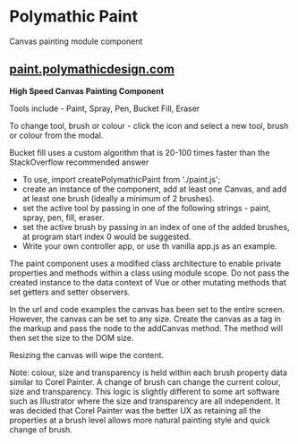 # Polymathic Paint

Canvas painting module component

## [paint.polymathicdesign.com](http:/paint.polymathicdesign.com)

**High Speed Canvas Painting Component** 

Tools include - Paint, Spray, Pen, Bucket Fill, Eraser

To change tool, brush or colour - click the icon and select a new tool, brush or colour from the modal.

Bucket fill uses a custom algorithm that is 20-100 times faster than the StackOverflow recommended answer

* To use, import createPolymathicPaint from './paint.js';
* create an instance of the component, add at least one Canvas, and add at least one brush (ideally a minimum of 2 brushes).
* set the active tool by passing in one of the following strings - paint, spray, pen, fill, eraser.
* set the active brush by passing in an index of one of the added brushes, at program start index 0 would be suggested.
* Write your own controller app, or use th vanilla app.js as an example.

The paint component uses a modified class architecture to enable private properties and methods within a class using module scope.
Do not pass the created instance to the data context of Vue or other mutating methods that set getters and setter observers.

In the url and code examples the canvas has been set to the entire screen. However, the canvas can be set to any size. Create the canvas as a tag in the markup and pass the node to the addCanvas method. The method will then set the size to the DOM size.

Resizing the canvas will wipe the content.

Note: colour, size and transparency is held within each brush property data similar to Corel Painter. A change of brush can change the current colour, size and transparency. This logic is slightly different to some art software such as Illustrator where the size and transparency are all independent. It was decided that Corel Painter was the better UX as retaining all the properties at a brush level allows more natural painting style and quick change of brush.
